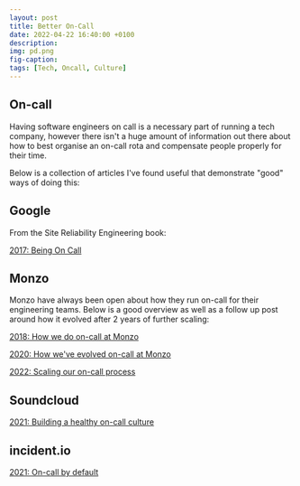 ```yaml
---
layout: post
title: Better On-Call
date: 2022-04-22 16:40:00 +0100
description: 
img: pd.png
fig-caption: 
tags: [Tech, Oncall, Culture]
---
```


## On-call

Having software engineers on call is a necessary part of running a tech company, however there isn't a huge amount of information out there about how to best organise an on-call rota and compensate people properly for their time.

Below is a collection of articles I've found useful that demonstrate "good" ways of doing this:

## Google

From the Site Reliability Engineering book:

[2017: Being On Call](<https://sre.google/sre-book/being-on-call/>)

## Monzo

Monzo have always been open about how they run on-call for their engineering teams. Below is a good overview as well as a follow up post around how it evolved after 2 years of further scaling:

[2018: How we do on-call at Monzo](<https://monzo.com/blog/2018/09/20/on-call>)

[2020: How we've evolved on-call at Monzo](<https://monzo.com/blog/how-weve-evolved-on-call-at-monzo>)

[2022: Scaling our on-call process](<https://monzo.com/blog/2022-02-24/scaling-our-on-call-process>)

## Soundcloud

[2021: Building a healthy on-call culture](<https://developers.soundcloud.com/blog/building-a-healthy-on-call-culture>)

## incident.io

[2021: On-call by default](<https://incident.io/blog/on-call-at-incident-io>)
